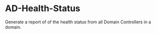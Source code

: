 # AD-Health-Status
Generate a report of of the health status from all Domain Controllers in a domain.
